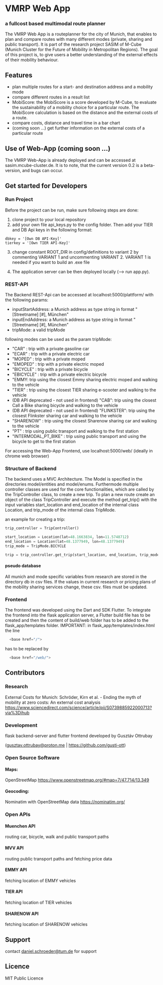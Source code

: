 # VMRP Web App
### a fullcost based multimodal route planner

The VMRP Web App is a routeplanner for the city of Munich, that enables to plan and compare routes with many different modes (private, sharing and public transport). It is part of the research project SASIM of M-Cube (Munich Cluster for the Future of Mobility in Metropolitan Regions). The goal of this project is, to give users a better understanding of the external effects of their mobility behaviour.

## Features
- plan multiple routes for a start- and destination address and a mobility mode
- compare different routes in a result list 
- MobiScore: the MobiScore is a score developed by M-Cube, to evaluate the sustainability of a mobility choice for a particular route. The MobiScore calculation is based on the distance and the external costs of a route.
- compare costs, distance and travel time in a bar chart
- (coming soon ...) get further information on the external costs of a particular route 

## Use of Web-App (coming soon ...)
The VMRP Web-App is already deployed and can be accessed at sasim.mcube-cluster.de. It is to note, that the current version 0.2 is a beta-version, and bugs can occur.

## Get started for Developers

### Run Project
Before the project can be run, make sure following steps are done:
1. clone project to your local repository
2. add your own file api_keys.py to the config folder. Then add your TIER and DB Api keys in the following format:

```
dbkey = '[Own DB API-Key]'
tierkey = '[Own TIER API-Key]'
```

3. change constant ROOT_DIR in config/definitions to variant 2 by commenting VARIANT 1 and uncommenting VARIANT 2. VARIANT 1 is needed if you want to build an .exe file

4. The application server can be then deployed locally (--> run app.py). 

### REST-API
The Backend REST-Api can be accessed at localhost:5000/plattform/ with the following params:
- inputStartAddress:
a Munich address as type string in format "[Streetname] [#], München"
- inputEndAddress: 
a Munich address as type string in format "[Streetname] [#], München"
- tripMode: a valid tripMode 

following modes can be used as the param tripMode:
- "CAR" : trip with a private gasoline car
- "ECAR" : trip with a private electric car
- "MOPED" : trip with a private moped
- "EMOPED" : trip with a private electric moped
- "BICYCLE" : trip with a private bicycle
- "EBICYCLE" : trip with a private electric bicycle
- "EMMY: trip using the closest Emmy sharing electric moped and walking to the vehicle
- "TIER" : trip using the closest TIER sharing e-scooter and walking to the vehicle
- (DB API deprecated - not used in frontend) "CAB": trip using the closest Call a Bike sharing bicycle and walking to the vehicle
- (DB API deprecated - not used in frontend) "FLINKSTER": trip using the closest Flinkster sharing car and walking to the vehicle
- "SHARENOW" : trip using the closest Sharenow sharing car and walking to the vehicle
- "PT" : trip using public transport and walking to the first station
- "INTERMODAL_PT_BIKE" : trip using public transport and using the bicycle to get to the first station

For accessing the Web-App Frontend, use localhost:5000/web/ (ideally in chrome web browser)

### Structure of Backend
The backend uses a MVC Architecture. The Model is specified in the directories model/entities and model/enums. Furthermode multiple controller classes are used for the core functionalities, which are called by the TripController class, to create a new trip. To plan a new route create an object of the class TripController and execute the method get_trip() with the input variables start_location and end_location of the internal class Location, and trip_mode of the internal class TripMode.

an example for creating a trip:
```python
trip_controller = TripController()

start_location = Location(lat=48.1663834, lon=11.5748712)
end_location = Location(lat=48.1377949, lon=48.1377949)
trip_mode = TripMode.BICYCLE

trip = trip_controller.get_trip(start_location, end_location, trip_mode)
```

#### pseudo database

All munich and mode specific variables from research are stored in the directory db in csv files. If the values in
current research or pricing plans of the mobility sharing services change, these csv. files must be updated.

### Frontend
The frontend was developed using the Dart and SDK Flutter. To integrate the frontend into the flask application server, a Flutter build file has to be created and then the content of build/web folder has to be added to the flask_app/templates folder. IMPORTANT: in flask_app/templates/index.html the line 
```python
  <base href="/">
```
has to be replaced by
```python
  <base href="/web/">
```

## Contributors

### Research
External Costs for Munich:
Schröder, Kirn et al. - Ending the myth of mobility at zero costs: An external cost analysis
https://www.sciencedirect.com/science/article/pii/S0739885922000713?via%3Dihub

### Development
flask backend-server and flutter frontend developed by Gusztáv Ottrubay 

(gusztav.ottrubay@proton.me | https://github.com/gusti-ott)

### Open Source Software
#### Maps: 
OpenStreetMap
https://www.openstreetmap.org/#map=7/47.714/13.349

#### Geocoding: 
Nominatim with OpenStreetMap data
https://nominatim.org/

### Open APIs
#### Muenchen API
routing car, bicycle, walk and public transport paths

#### MVV API
routing public transport paths and fetching price data

#### EMMY API
fetching location of EMMY vehicles

#### TIER API
fetching location of TIER vehicles

#### SHARENOW API
fetching location of SHARENOW vehicles

## Support

contact daniel.schroeder@tum.de for support

## Licence

MIT Public Licence
